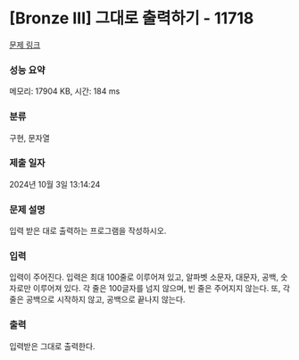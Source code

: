 # [Bronze III] 그대로 출력하기 - 11718 

[문제 링크](https://www.acmicpc.net/problem/11718) 

### 성능 요약

메모리: 17904 KB, 시간: 184 ms

### 분류

구현, 문자열

### 제출 일자

2024년 10월 3일 13:14:24

### 문제 설명

<p>입력 받은 대로 출력하는 프로그램을 작성하시오.</p>

### 입력 

 <p>입력이 주어진다. 입력은 최대 100줄로 이루어져 있고, 알파벳 소문자, 대문자, 공백, 숫자로만 이루어져 있다. 각 줄은 100글자를 넘지 않으며, 빈 줄은 주어지지 않는다. 또, 각 줄은 공백으로 시작하지 않고, 공백으로 끝나지 않는다.</p>

### 출력 

 <p>입력받은 그대로 출력한다.</p>

